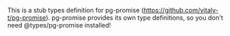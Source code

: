 This is a stub types definition for pg-promise (https://github.com/vitaly-t/pg-promise).
pg-promise provides its own type definitions, so you don't need @types/pg-promise installed!
